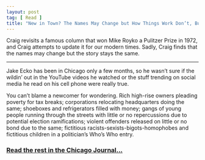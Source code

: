 ```yaml
---
layout: post
tag: [ Read ]
title: "New in Town? The Names May Change but How Things Work Don’t, Bub."
---
```


Craig revisits a famous column that won Mike Royko a Pulitzer Prize in 1972, and Craig attempts to update it for our modern times. Sadly, Craig finds that the names may change but the story stays the same.

---

Jake Ecko has been in Chicago only a few months, so he wasn’t sure if the wildin’ out in the YouTube videos he watched or the stuff trending on social media he read on his cell phone were really true.

You can’t blame a newcomer for wondering. Rich high-rise owners pleading poverty for tax breaks; corporations relocating headquarters doing the same; shoeboxes and refrigerators filled with money; gangs of young people running through the streets with little or no repercussions due to potential election ramifications; violent offenders released on little or no bond due to the same; fictitious racists-sexists-bigots-homophobes and fictitious children in a politician’s Who’s Who entry.

<h3><a href="https://www.chicagojournal.com/opinion-new-in-town-the-names-may-change-but-how-things-work-dont-bub">Read the rest in the Chicago Journal...</a></h3>

<br/>
